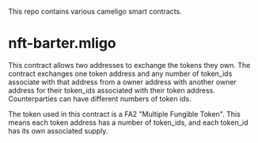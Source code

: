 This repo contains various cameligo smart contracts.


# nft-barter.mligo

This contract allows two addresses to exchange the tokens they own. 
The contract exchanges one token address and any number of token_ids associate
with that address from a owner address with another owner address for their
token_ids associated with their token address.  Counterparties can have different
numbers of token ids.
   
The token used in this contract is a FA2 "Multiple Fungible Token".
This means each token address has a number of token_ids, and each token_id
has its own associated supply.
